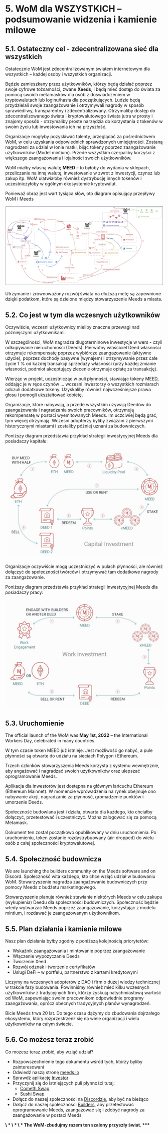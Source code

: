 # 5. WoM dla WSZYSTKICH – podsumowanie widzenia i kamienie milowe

## 5.1. Ostateczny cel - zdecentralizowana sieć dla wszystkich

Ostatecznie WoM jest zdecentralizowanym światem internetowym dla wszystkich – każdej osoby i wszystkich organizacji.

Będzie zamieszkany przez użytkowników, którzy będą działać poprzez swoje cyfrowe tożsamości, zwane **Xeeds**, i będą mieć dostęp do świata za pomocą swoich metamasków dla osób z doświadczeniem w kryptowalutach lub loginu/hasła dla początkujących. Ludzie będą przydzielali swoje zaangażowanie i otrzymywali nagrody w sposób sprawiedliwy, transparentny i zdecentralizowany. Otrzymaliby dostęp do zdecentralizowanego świata i kryptowalutowego świata jutra w prosty i znajomy sposób - otrzymaliby proste narzędzia do korzystania z tokenów w swoim życiu lub inwestowania ich na przyszłość.

Organizacje mogłyby pozyskiwać talenty, przeglądać za pośrednictwem WoM, w celu uzyskania odpowiednich sprawdzonych umiejętności. Zostaną nagrodzeni za udział w łonie matki, bijąc tokeny poprzez zaangażowanie użytkowników (Model mintium). Przede wszystkim czerpaliby korzyści z większego zaangażowania i lojalności swoich użytkowników.

WoM miałby własną walutę **MEED** – to byłoby do wydania w sklepach, przeliczanie na inną walutę, inwestowanie w zwrot z inwestycji, czynsz lub zakup itp. WoM ułatwiałoby również dystrybucję innych tokenów i uczestniczyłoby w ogólnym ekosystemie kryptowalut.

Ponieważ obraz jest wart tysiąca słów, oto diagram opisujący przepływy WoM i Meeds

![Przepływy w WoM i Meeds](en/img/wom-flows.png)

Utrzymanie i zrównoważony rozwój świata na dłuższą metę są zapewnione dzięki podatkom, które są dzielone między stowarzyszenie Meeds a miasta.

## 5.2. Co jest w tym dla wczesnych użytkowników

Oczywiście, wczesni użytkownicy mieliby znaczne przewagi nad późniejszymi użytkownikami.

W szczególności, WoM nagradza długoterminowe inwestycje w wers - czyli odkupywanie nieruchomości (Deeds). Pierwotny właściciel Deed własności otrzymuje rekompensatę poprzez wybiórcze zaangażowanie (aktywne użycie), poprzez dochody pasywne (wynajem) i otrzymywanie przez całe życie 1 % od każdej transakcji sprzedaży własności (przy każdej zmianie własności, podmiot akceptujący zlecenie otrzymuje opłatę za transakcję).

Wierząc w projekt, uczestnicząc w puli płynności, stawiając tokeny MEED, oddając je w ręce czynów ... wczesni inwestorzy o wszystkich rozmiarach odczuli dodatkowe tokeny. Uzyskaliby również najwcześniejsze prawa głosu i pomogli ukształtować kobietę.

Organizacje, które nabywają, a przede wszystkim używają Deedów do zaangażowania i nagradzania swoich pracowników, otrzymują rekompensatę w postaci wyemitowanych Meeds. Im uczciwiej będą grać, tym więcej otrzymają. Wczesni adopterzy byliby związani z pierwszymi historycznymi miastami i zostaliby później uznani za budowniczych.

Poniższy diagram przedstawia przykład strategii inwestycyjnej Meeds dla posiadaczy kapitału:

![Strategia inwestycyjna Meeds dla posiadaczy kapitału](en/img/invest-capital.png)

Organizacje oczywiście mogą uczestniczyć w pulach płynności, ale również dołączyć do społeczności twórców i otrzymywać tam dodatkowe nagrody za zaangażowanie.

Poniższy diagram przedstawia przykład strategii inwestycyjnej Meeds dla posiadaczy pracy:

![Strategia inwestycyjna Meeds dla posiadaczy prac](en/img/invest-work.png)

## 5.3. Uruchomienie

The official launch of the WoM was **May 1st, 2022** – the International Workers Day, celebrated in many countries.

W tym czasie token MEED już istnieje. Jest możliwość go nabyć, a pule płynności są otwarte do udziału na sieciach Polygon i Ethereum.

Trzech członków stowarzyszenia Meeds korzysta z systemu wewnętrznie, aby angażować i nagradzać swoich użytkowników oraz ulepszać oprogramowanie Meeds.

Aplikacja dla inwestorów jest dostępna na głównym łańcuchu Ethereum (Ethereum Mainnet). W momencie wprowadzenia na rynek obejmuje ono nabywanie akcji, nagradzanie za płynność, gromadzenie punktów i umorzenie Deeds.

Społeczność budowlana jest i działa, otwarta dla każdego, kto chciałby dołączyć, przetestować i uczestniczyć. Można zalogować się za pomocą Metamask.

Dokument ten został początkowo opublikowany w dniu uruchomienia. Po uruchomieniu, token zostanie rozdystrybuowany (air-dropped) do wielu osób z całej społeczności kryptowalutowej.

## 5.4. Społeczność budownicza

We are launching the builders community on the Meeds software and on Discord. Społeczność wita każdego, kto chce wziąć udział w budowaniu WoM. Stowarzyszenie nagradza zaangażowanie budowniczych przy pomocy Meeds z budżetu marketingowego.

Stowarzyszenie planuje również stawianie niektórych Meeds w celu zakupu (wykupienia) Deedu dla społeczności budowniczych. Społeczność będzie wtedy wytwarzać Meeds poprzez zaangażowanie, korzystając z modelu mintium, i rozdawać je zaangażowanym użytkownikom.

## 5.5. Plan działania i kamienie milowe

Nasz plan działania byłby zgodny z poniższą kolejnością priorytetów:

- Wskaźnik zaangażowania i mintowanie poprzez zaangażowanie
- Włączenie wypożyczanie Deeds
- Tworzenie Xeed
- Rozwój odznak i tworzenie certyfikatów
- Usługi DeFi – w portfelu, partnerstwo z kartami kredytowymi

Liczymy na wczesnych adopterów z DAO i firm o dużej wiedzy technicznej w trakcie fazy budowania. Powinniśmy również mieć kilku wczesnych użytkowników z tradycyjnych firm, którzy zyskują natychmiastową wartość od WoM, zapewniając swoim pracownikom odpowiednie programy zaangażowania, oprócz obecnych tradycyjnych planów wynagrodzeń.

Bicie Meeds trwa 20 lat. Do tego czasu dążymy do zbudowania dojrzałego ekosystemu, który rozprzestrzenił się na wiele organizacji i wielu użytkowników na całym świecie.

## 5.6. Co możesz teraz zrobić

Co możesz teraz zrobić, aby wziąć udział?

- Rozpowszechnienie tego dokumentu wśród tych, którzy byliby zainteresowani
- Odwiedź naszą stronę [meeds.io](https://www.meeds.io/)
- Sprawdź aplikację [Investor](https://meeds.io/investors)
- Przyczynij się do istniejących puli płynności tutaj:
  - [Cometh Swap](https://swap.cometh.io/)
  - [Sushi Swap](https://sushi.com)
- Dołącz do naszej społeczności na [Discordzie](https://discord.com/invite/hAuADSq3), aby być na bieżąco
- Dołącz do naszej społeczności [Builders](https://meeds.io/builders), aby przetestować oprogramowanie Meeds, zaangażować się i zdobyć nagrody za zaangażowanie w postaci Meeds

**\ * \ * \ * The WoM-zbudujmy razem ten szalony przyszły świat. \*\*\***